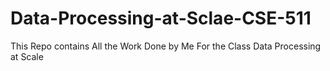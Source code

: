 # Data-Processing-at-Sclae-CSE-511
This Repo contains All the Work Done by Me For the Class Data Processing at Scale
